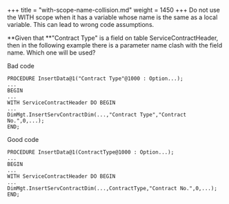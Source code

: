 +++
title = "with-scope-name-collision.md"
weight = 1450
+++
Do not use the WITH scope when it has a variable whose name is the same as a local variable. This can lead to wrong code assumptions.

**Given that **"Contract Type" is a field on table ServiceContractHeader, then in the following example there is a parameter name clash with the field name. Which one will be used?

Bad code

    PROCEDURE InsertData@1("Contract Type"@1000 : Option...);
    ...
    BEGIN
    ...
    WITH ServiceContractHeader DO BEGIN
    ...
    DimMgt.InsertServContractDim(...,"Contract Type","Contract No.",0,...);
    END;

Good code

    PROCEDURE InsertData@1(ContractType@1000 : Option...);
    ...
    BEGIN
    ...
    WITH ServiceContractHeader DO BEGIN
    ...
    DimMgt.InsertServContractDim(...,ContractType,"Contract No.",0,...);
    END;
